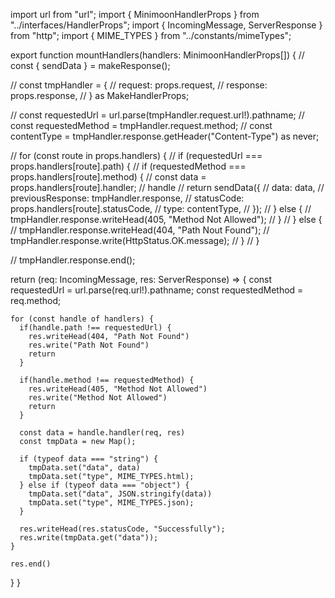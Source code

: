 import url from "url";
import { MinimoonHandlerProps } from "../interfaces/HandlerProps";
import { IncomingMessage, ServerResponse } from "http";
import { MIME_TYPES } from "../constants/mimeTypes";

export function mountHandlers(handlers: MinimoonHandlerProps[]) {
  // const { sendData } = makeResponse();

  // const tmpHandler = {
  //   request: props.request,
  //   response: props.response,
  // } as MakeHandlerProps;

  // const requestedUrl = url.parse(tmpHandler.request.url!).pathname;
  // const requestedMethod = tmpHandler.request.method;
  // const contentType = tmpHandler.response.getHeader("Content-Type") as never;

  // for (const route in props.handlers) {
  //   if (requestedUrl === props.handlers[route].path) {
  //     if (requestedMethod === props.handlers[route].method) {
  //       const data = props.handlers[route].handler; // handle
  //       return sendData({
  //         data: data,
  //         previousResponse: tmpHandler.response,
  //         statusCode: props.handlers[route].statusCode,
  //         type: contentType,
  //       });
  //     } else {
  //       tmpHandler.response.writeHead(405, "Method Not Allowed");
  //     }
  //   } else {
  //     tmpHandler.response.writeHead(404, "Path Nout Found");
  //     tmpHandler.response.write(HttpStatus.OK.message);
  //   }
  // }

  // tmpHandler.response.end();

  return (req: IncomingMessage, res: ServerResponse<IncomingMessage>) => {
    const requestedUrl = url.parse(req.url!).pathname;
    const requestedMethod = req.method;

    for (const handle of handlers) {
      if(handle.path !== requestedUrl) {
        res.writeHead(404, "Path Not Found")
        res.write("Path Not Found")
        return
      }

      if(handle.method !== requestedMethod) {
        res.writeHead(405, "Method Not Allowed")
        res.write("Method Not Allowed")
        return
      }

      const data = handle.handler(req, res)
      const tmpData = new Map();

      if (typeof data === "string") {
        tmpData.set("data", data)
        tmpData.set("type", MIME_TYPES.html);
      } else if (typeof data === "object") {
        tmpData.set("data", JSON.stringify(data))
        tmpData.set("type", MIME_TYPES.json);
      }
    
      res.writeHead(res.statusCode, "Successfully");
      res.write(tmpData.get("data"));
    }

    res.end()
  }
}
